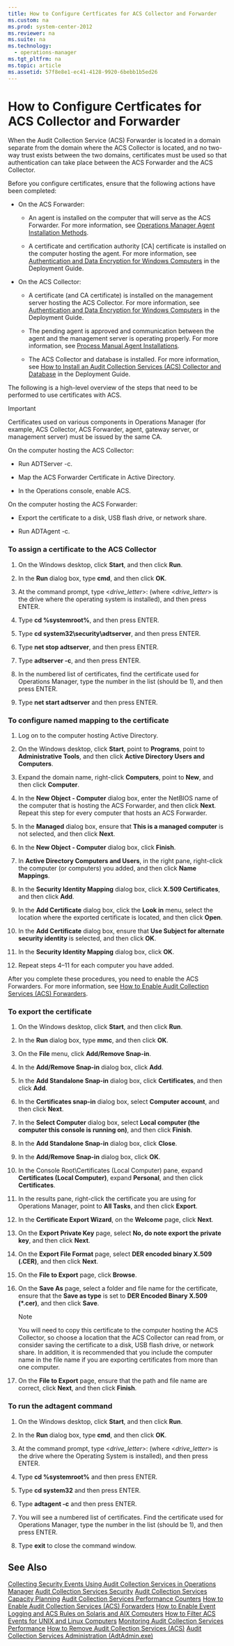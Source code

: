 ```yaml
---
title: How to Configure Certficates for ACS Collector and Forwarder
ms.custom: na
ms.prod: system-center-2012
ms.reviewer: na
ms.suite: na
ms.technology: 
  - operations-manager
ms.tgt_pltfrm: na
ms.topic: article
ms.assetid: 57f8e8e1-ec41-4128-9920-6bebb1b5ed26
---
```

# How to Configure Certficates for ACS Collector and Forwarder
When the Audit Collection Service \(ACS\) Forwarder is located in a domain separate from the domain where the ACS Collector is located, and no two\-way trust exists between the two domains, certificates must be used so that authentication can take place between the ACS Forwarder and the ACS Collector.

Before you configure certificates, ensure that the following actions have been completed:

-   On the ACS Forwarder:

    -   An agent is installed on the computer that will serve as the ACS Forwarder. For more information, see [Operations Manager Agent Installation Methods](./Operations-Manager-Agent-Installation-Methods.md).

    -   A certificate and certification authority \[CA\] certificate is installed on the computer hosting the agent. For more information, see [Authentication and Data Encryption for Windows Computers](http://go.microsoft.com/fwlink/p/?LinkID=227146) in the Deployment Guide.

-   On the ACS Collector:

    -   A certificate \(and CA certificate\) is installed on the management server hosting the ACS Collector. For more information, see [Authentication and Data Encryption for Windows Computers](http://go.microsoft.com/fwlink/p/?LinkID=227146) in the Deployment Guide.

    -   The pending agent is approved and communication between the agent and the management server is operating properly. For more information, see [Process Manual Agent Installations](./Process-Manual-Agent-Installations.md).

    -   The ACS Collector and database is installed. For more information, see [How to Install an Audit Collection Services \(ACS\) Collector and Database](http://go.microsoft.com/fwlink/?LinkID=229042) in the Deployment Guide.

The following is a high\-level overview of the steps that need to be performed to use certificates with ACS.

> [!IMPORTANT]
> Certificates used on various components in Operations Manager \(for example, ACS Collector, ACS Forwarder, agent, gateway server, or management server\) must be issued by the same CA.

On the computer hosting the ACS Collector:

-   Run ADTServer \-c.

-   Map the ACS Forwarder Certificate in Active Directory.

-   In the Operations console, enable ACS.

On the computer hosting the ACS Forwarder:

-   Export the certificate to a disk, USB flash drive, or network share.

-   Run ADTAgent \-c.

### To assign a certificate to the ACS Collector

1.  On the Windows desktop, click **Start**, and then click **Run**.

2.  In the **Run** dialog box, type **cmd**, and then click **OK**.

3.  At the command prompt, type <*drive\_letter*>: \(where <*drive\_letter*> is the drive where the operating system is installed\), and then press ENTER.

4.  Type **cd %systemroot%**, and then press ENTER.

5.  Type **cd system32\\security\\adtserver**, and then press ENTER.

6.  Type **net stop adtserver**, and then press ENTER.

7.  Type **adtserver \-c**, and then press ENTER.

8.  In the numbered list of certificates, find the certificate used for Operations Manager, type the number in the list \(should be 1\), and then press ENTER.

9. Type **net start adtserver** and then press ENTER.

### To configure named mapping to the certificate

1.  Log on to the computer hosting Active Directory.

2.  On the Windows desktop, click **Start**, point to **Programs**, point to **Administrative Tools**, and then click **Active Directory Users and Computers**.

3.  Expand the domain name, right\-click **Computers**, point to **New**, and then click **Computer**.

4.  In the **New Object \- Computer** dialog box, enter the NetBIOS name of the computer that is hosting the ACS Forwarder, and then click **Next**. Repeat this step for every computer that hosts an ACS Forwarder.

5.  In the **Managed** dialog box, ensure that **This is a managed computer** is not selected, and then click **Next**.

6.  In the **New Object \- Computer** dialog box, click **Finish**.

7.  In **Active Directory Computers and Users**, in the right pane, right\-click the computer \(or computers\) you added, and then click **Name Mappings**.

8.  In the **Security Identity Mapping** dialog box, click **X.509 Certificates**, and then click **Add**.

9. In the **Add Certificate** dialog box, click the **Look in** menu, select the location where the exported certificate is located, and then click **Open**.

10. In the **Add Certificate** dialog box, ensure that **Use Subject for alternate security identity** is selected, and then click **OK**.

11. In the **Security Identity Mapping** dialog box, click **OK**.

12. Repeat steps 4–11 for each computer you have added.

After you complete these procedures, you need to enable the ACS Forwarders. For more information, see [How to Enable Audit Collection Services &#40;ACS&#41; Forwarders](./How-to-Enable-Audit-Collection-Services--ACS--Forwarders.md).

### To export the certificate

1.  On the Windows desktop, click **Start**, and then click **Run**.

2.  In the **Run** dialog box, type **mmc**, and then click **OK**.

3.  On the **File** menu, click **Add\/Remove Snap\-in**.

4.  In the **Add\/Remove Snap\-in** dialog box, click **Add**.

5.  In the **Add Standalone Snap\-in** dialog box, click **Certificates**, and then click **Add**.

6.  In the **Certificates snap\-in** dialog box, select **Computer account**, and then click **Next**.

7.  In the **Select Computer** dialog box, select **Local computer \(the computer this console is running on\)**, and then click **Finish**.

8.  In the **Add Standalone Snap\-in** dialog box, click **Close**.

9. In the **Add\/Remove Snap\-in** dialog box, click **OK**.

10. In the Console Root\\Certificates \(Local Computer\) pane, expand **Certificates \(Local Computer\)**, expand **Personal**, and then click **Certificates**.

11. In the results pane, right\-click the certificate you are using for Operations Manager, point to **All Tasks**, and then click **Export**.

12. In the **Certificate Export Wizard**, on the **Welcome** page, click **Next**.

13. On the **Export Private Key** page, select **No, do note export the private key**, and then click **Next**.

14. On the **Export File Format** page, select **DER encoded binary X.509 \(.CER\)**, and then click **Next**.

15. On the **File to Export** page, click **Browse**.

16. On the **Save As** page, select a folder and file name for the certificate, ensure that the **Save as type** is set to **DER Encoded Binary X.509 \(\*.cer\)**, and then click **Save**.

    > [!NOTE]
    > You will need to copy this certificate to the computer hosting the ACS Collector, so choose a location that the ACS Collector can read from, or consider saving the certificate to a disk, USB flash drive, or network share. In addition, it is recommended that you include the computer name in the file name if you are exporting certificates from more than one computer.

17. On the **File to Export** page, ensure that the path and file name are correct, click **Next**, and then click **Finish**.

### To run the adtagent command

1.  On the Windows desktop, click **Start**, and then click **Run**.

2.  In the **Run** dialog box, type **cmd**, and then click **OK**.

3.  At the command prompt, type <*drive\_letter*>: \(where <*drive\_letter*> is the drive where the Operating System is installed\), and then press ENTER.

4.  Type **cd %systemroot%** and then press ENTER.

5.  Type **cd system32** and then press ENTER.

6.  Type **adtagent \-c** and then press ENTER.

7.  You will see a numbered list of certificates. Find the certificate used for Operations Manager, type the number in the list \(should be 1\), and then press ENTER.

8.  Type **exit** to close the command window.

## See Also
[Collecting Security Events Using Audit Collection Services in Operations Manager](./Collecting-Security-Events-Using-Audit-Collection-Services-in-Operations-Manager.md)
[Audit Collection Services Security](./Audit-Collection-Services-Security.md)
[Audit Collection Services Capacity Planning](./Audit-Collection-Services-Capacity-Planning.md)
[Audit Collection Services Performance Counters](./Audit-Collection-Services-Performance-Counters.md)
[How to Enable Audit Collection Services &#40;ACS&#41; Forwarders](./How-to-Enable-Audit-Collection-Services--ACS--Forwarders.md)
[How to Enable Event Logging and ACS Rules on Solaris and AIX Computers](./How-to-Enable-Event-Logging-and-ACS-Rules-on-Solaris-and-AIX-Computers.md)
[How to Filter ACS Events for UNIX and Linux Computers](./How-to-Filter-ACS-Events-for-UNIX-and-Linux-Computers.md)
[Monitoring Audit Collection Services Performance](./Monitoring-Audit-Collection-Services-Performance.md)
[How to Remove Audit Collection Services &#40;ACS&#41;](./How-to-Remove-Audit-Collection-Services--ACS-.md)
[Audit Collection Services Administration &#40;AdtAdmin.exe&#41;](./Audit-Collection-Services-Administration--AdtAdmin.exe-.md)


